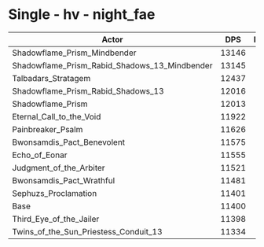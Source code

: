 # Single - hv - night_fae
| Actor | DPS | Increase |
|---|:---:|:---:|
|Shadowflame_Prism_Mindbender|13146|15.32%|
|Shadowflame_Prism_Rabid_Shadows_13_Mindbender|13145|15.31%|
|Talbadars_Stratagem|12437|9.10%|
|Shadowflame_Prism_Rabid_Shadows_13|12016|5.40%|
|Shadowflame_Prism|12013|5.38%|
|Eternal_Call_to_the_Void|11922|4.58%|
|Painbreaker_Psalm|11626|1.98%|
|Bwonsamdis_Pact_Benevolent|11575|1.54%|
|Echo_of_Eonar|11555|1.36%|
|Judgment_of_the_Arbiter|11521|1.07%|
|Bwonsamdis_Pact_Wrathful|11481|0.71%|
|Sephuzs_Proclamation|11401|0.01%|
|Base|11400|0.00%|
|Third_Eye_of_the_Jailer|11398|-0.02%|
|Twins_of_the_Sun_Priestess_Conduit_13|11334|-0.58%|

